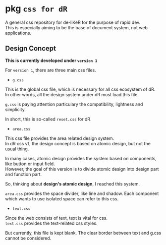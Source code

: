# pkg `css for dR`

A general css repository for de-liKeR for the purpose of rapid dev.  
This is especially aiming to be the base of document system, not web applications.

## Design Concept

**This is currently developed under `version 1`**

For `version 1`, there are three main css files.

- `g.css`

This is the global css file, which is necessary for all css ecosystem of dR.  
In other words, all the design system under dR must load this file.

`g.css` is paying attention particulary the compatibility, lightness and simplicity.

In short, this is so-called `reset.css` for dR.

- `area.css`

This css file provides the area related design system.  
In dR css v1, the design concept is based on atomic design, but not the usual thing.

In many cases, atomic design provides the system based on components, like button or input field.  
However, the goal of this version is to divide atomic design into design part and function part.

So, thinking about **design's atomic design**, I reached this system.

`area.css` provides the space divider, like line and shadow. Each component which wants to use isolated space can refer to this css.

- `text.css`

Since the web consists of text, text is vital for css.  
`text.css` provides the text-related css styles.

But currently, this file is kept blank. The clear border between text and g.css cannot be considered.

